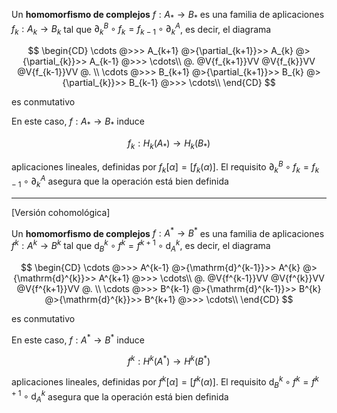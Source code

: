 Un **homomorfismo de complejos** $f:A_\ast\longrightarrow B_\ast$ es una familia de aplicaciones $f_k:A_k\longrightarrow B_k$ tal que $\partial^B_k\circ f_k=f_{k-1}\circ\partial^A_k$, es decir, el diagrama

$$
\begin{CD}
\cdots @>>> A_{k+1} @>{\partial_{k+1}}>> A_{k} @>{\partial_{k}}>> A_{k-1} @>>> \cdots\\
@.          @V{f_{k+1}}VV                @V{f_{k}}VV              @V{f_{k-1}}VV @.   \\
\cdots @>>> B_{k+1} @>{\partial_{k+1}}>> B_{k} @>{\partial_{k}}>> B_{k-1} @>>> \cdots\\
\end{CD}
$$

es conmutativo

En este caso, $f:A_\ast\longrightarrow B_\ast$ induce 

$$f_k:H_k(A_\ast)\longrightarrow H_k(B_\ast)$$

aplicaciones lineales, definidas por $f_k[\alpha]=[f_k(\alpha)]$. El requisito $\partial^B_k\circ f_k=f_{k-1}\circ\partial^A_k$ asegura que la operación está bien definida

---

[Versión cohomológica]

Un **homomorfismo de complejos** $f:A^\ast\longrightarrow B^\ast$ es una familia de aplicaciones $f^k:A^k\longrightarrow B^k$ tal que $\mathrm{d}_B^k\circ f^k=f^{k+1}\circ\mathrm{d}_A^k$, es decir, el diagrama

$$
\begin{CD}
\cdots @>>> A^{k-1} @>{\mathrm{d}^{k-1}}>> A^{k} @>{\mathrm{d}^{k}}>> A^{k+1} @>>> \cdots\\
@.          @V{f^{k-1}}VV                  @V{f^{k}}VV                @V{f^{k+1}}VV @.   \\
\cdots @>>> B^{k-1} @>{\mathrm{d}^{k-1}}>> B^{k} @>{\mathrm{d}^{k}}>> B^{k+1} @>>> \cdots\\
\end{CD}
$$

es conmutativo

En este caso, $f:A^\ast\longrightarrow B^\ast$ induce 

$$f^k:H^k(A^\ast)\longrightarrow H^k(B^\ast)$$

aplicaciones lineales, definidas por $f^k[\alpha]=[f^k(\alpha)]$. El requisito $\mathrm{d}_B^k\circ f^k=f^{k+1}\circ\mathrm{d}_A^k$ asegura que la operación está bien definida